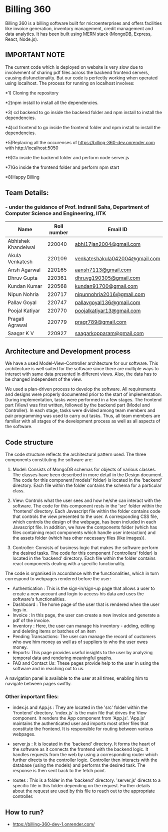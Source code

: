 # Billing 360

Billing 360 is a billing software built for microenterprises and offers facilities like invoice generation, inventory management, credit management and data analytics. It has been built using MERN stack (MongoDB, Express, React, Node.js).

## IMPORTANT NOTE
The current code which is deployed on website is very slow due to involvement of sharing pdf files across the backend frontend servers, causing disfunctionality. But our code is perfectly working when operated using localhost. The process for running on localhost involves:

*1) Cloning the repository

*2)npm install to install all the dependencies.

*3) cd backend to go inside the backend folder and npm install to install the dependencies.

*4)cd frontend to go inside the frontend folder and npm install to install the dependencies.

*5)Replacing all the occurenses of https://billing-360-dev.onrender.com with http://localhost:5050

*6)Go inside the backend folder and perform node server.js

*7)Go inside the frontend folder and perform npm start

*8)Happy Billing

## Team Details:

### - under the guidance of Prof. Indranil Saha, Department of Computer Science and Engineering, IITK

Name                | Roll number | Email ID
--------------------|-------------|-------------------------------
Abhishek Khandelwal | 220040      | abhi17jan2004@gmail.com
Akula Venkatesh     | 220109      | venkateshakula042004@gmail.com
Ansh Agarwal        | 220165      | aansh7113@gmail.com
Dhruv Gupta         | 220361      | dhruvg190305@gmail.com
Kundan Kumar        | 220568      | kundan91700@gmail.com
Nipun Nohria        | 220717      | nipunnohria2016@gmail.com
Pallav Goyal        | 220747      | pallavgoyal136@gmail.com
Poojal Katiyar      | 220770      | poojalkatiyar13@gmail.com
Pragati Agrawal     | 220779      | pragr789@gmail.com
Saagar K V          | 220927      | saagarkopparam@gmail.com

## Architecture and Development process

We have a used Model-View-Controller architecture for our software. This architecture is well suited for the software since there are multiple ways to interact with same data presented in different views. Also, the data has to be changed independent of the view.

We used a plan-driven process to develop the software. All requirements and designs were properly documented prior to the start of implementation. 
During implementation, tasks were performed in a few stages. The frontend part (View) was first written, followed by the backend part (Model and Controller). In each stage, tasks were divided among team members and pair programming was used to carry out tasks. Thus, all team members are familiar with all stages of the development process as well as all aspects of the software.

## Code structure

The code structure reflects the architectural pattern used. The three components constituting the software are:

1. Model: Consists of MongoDB schemas for objects of various classes. The classes have been described in more detail in the Design document. The code for this component('models' folder) is located in the 'backend' directory. Each file within the folder contains the schema for a particular class.

1. View: Controls what the user sees and how he/she can interact with the software. The code for this component rests in the 'src' folder within the 'frontend' directory. Each Javascript file within the folder contains code that controls the view presented to the user. A corresponding CSS file, which controls the design of the webpage, has been included in each Javascript file. In addition, we have the components folder (which has files containing react components which handle user interaction) and the assets folder (which has other necessary files (like images)).

1. Controller: Consists of business logic that makes the software perform the desired tasks. The code for this component ('controllers' folder) is located in the 'backend' directory. Each file within the folder contains react components dealing with a specific functionality. 

The code is organised in accordance with the functionalities, which in turn correspond to webpages rendered before the user:

* Authentication : This is the sign-in/sign-up page that allows a user to create a new account and login to access his data and uses the software's functionalities.
* Dashboard : The home page of the user that is rendered when the user logs in.
* Invoice : In this page, the user can create a new invoice and generate a pdf of the invoice.
* Inventory : Here, the user can manage his inventory - adding, editing and deleting items or batches of an item
* Pending Transactions: The user can manage the record of customers who owe him money as well as of suppliers to who the user owes money.
* Reports: This page provides useful insights to the user by analyzing temporal data and rendering meaningful graphs.
* FAQ and Contact Us: These pages provide help to the user in using the software and in reaching out to us.

A navigation panel is available to the user at all times, enabling him to navigate between pages swiftly.

### Other important files:

* index.js and App.js : They are located in the 'src' folder within the 'frontend' directory. 'index.js' is the main file that drives the View component. It renders the App component from 'App.js'. 'App.js' maintains the authenticated user and imports most other files that constitute the frontend. It is responsible for routing between various webpages.

* server.js : It is located in the 'backend' directory. It forms the heart of the software as it connects the frontend with the backend logic. It handles requests from the web by using a corresponding router which further directs to the controller logic. Controller then interacts with the database (using the models) and performs the desired task. The response is then sent back to the fetch point.

* routes : This is a folder in the 'backend' directory. 'server.js' directs to a specific file in this folder depending on the request. Further details about the request are used by this file to reach out to the appropriate controller.

## How to run?

* https://billing-360-dev-1.onrender.com/
